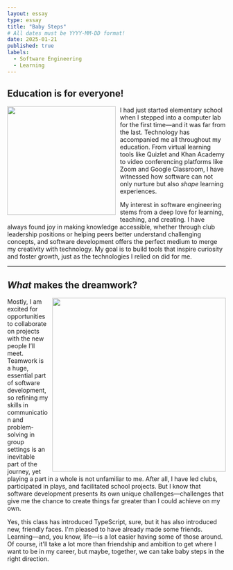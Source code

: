 ```yaml
---
layout: essay
type: essay
title: "Baby Steps"
# All dates must be YYYY-MM-DD format!
date: 2025-01-21
published: true
labels:
  - Software Engineering
  - Learning
---
```


## Education is for everyone!

<img width="250px" class="rounded" style="float: left; margin-right: 10px; margin-bottom: 10px;" src="https://i.pinimg.com/736x/19/95/03/199503e20588e1af3aefa9e67b527bf3.jpg">

I had just started elementary school when I stepped into a computer lab for the first time—and it was far from the last. Technology has accompanied me all throughout my education. From virtual learning tools like Quizlet and Khan Academy to video conferencing platforms like Zoom and Google Classroom, I have witnessed how software can not only nurture but also _shape_ learning experiences.

My interest in software engineering stems from a deep love for learning, teaching, and creating. I have always found joy in making knowledge accessible, whether through club leadership positions or helping peers better understand challenging concepts, and software development offers the perfect medium to merge my creativity with technology. My goal is to build tools that inspire curiosity and foster growth, just as the technologies I relied on did for me.

<hr>

## _What_ makes the dreamwork?

<img width="400px" class="rounded" style="float: right; margin-left: 10px;" src="https://i0.wp.com/katzenworld.co.uk/wp-content/uploads/2014/08/teamwork_o_1053401.jpg">

Mostly, I am excited for opportunities to collaborate on projects with the new people I’ll meet. Teamwork is a huge, essential part of software development, so refining my skills in communication and problem-solving in group settings is an inevitable part of the journey, yet playing a part in a whole is not unfamiliar to me. After all, I have led clubs, participated in plays, and facilitated school projects. But I know that software development presents its own unique challenges—challenges that give me the chance to create things far greater than I could achieve on my own.

Yes, this class has introduced TypeScript, sure, but it has also introduced new, friendly faces. I'm pleased to have already made some friends. Learning—and, you know, life—is a lot easier having some of those around. Of course, it'll take a lot more than friendship and ambition to get where I want to be in my career, but maybe, together, we can take baby steps in the right direction.
